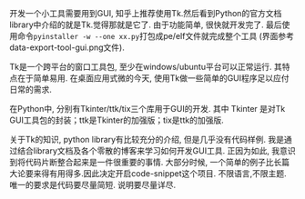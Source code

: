 开发一个小工具需要用到GUI, 知乎上推荐使用Tk.然后看到Python的官方文档library中介绍的就是Tk.觉得那就是它了.
由于功能简单, 很快就开发完了. 最后使用命令`pyinstaller -w --one xx.py`打包成pe/elf文件就完成整个工具
(界面参考data-export-tool-gui.png文件).

Tk是一个跨平台的窗口工具包, 至少在windows/ubuntu平台可以正常运行. 其特点在于简单易用.
在桌面应用式微的今天, 使用Tk做一些简单的GUI程序足以应付日常的需求.

在Python中, 分别有Tkinter/ttk/tix三个库用于GUI的开发.
其中 Tkinter 是对Tk GUI工具包的封装；ttk是Tkinter的加强版；tix是ttk的加强版.

关于Tk的知识, python library有比较充分的介绍, 但是几乎没有代码样例.
我是通过结合library文档及各个零散的博客来学习如何开发GUI工具. 正因为如此, 我意识到将代码片断整合起来是一件很重要的事情.
大部分时候, 一个简单的例子比长篇大论要来得有用得多.因此决定开启code-snippet这个项目. 不限语言,不限主题.
唯一的要求是代码要尽量简短. 说明要尽量详尽.
